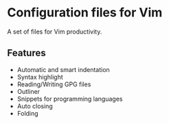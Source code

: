 Configuration files for Vim
==============================

A set of files for Vim productivity.

Features
--------

* Automatic and smart indentation
* Syntax highlight
* Reading/Writing GPG files
* Outliner
* Snippets for programming languages
* Auto closing
* Folding

